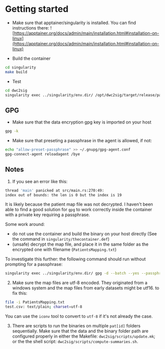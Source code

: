 # Getting started

- Make sure that apptainer/singularity is installed.
You can find instructions there: ![https://apptainer.org/docs/admin/main/installation.html#installation-on-linux](https://apptainer.org/docs/admin/main/installation.html#installation-on-linux)


- Build the container
```bash
cd singularity
make build
```

- Test 
```bash
cd dwc2sig
singularity exec ../singularity/env.dir/ /opt/dwc2sig/target/release/patdb_bin --verbose summarize -i examples/data_monitor/pat20 -m LF -o examples/example_output
```

## GPG
- Make sure that the data encryption gpg key is imported on your host
```bash
gpg -k
```

- Make sure that preseting a passphrase in the agent is allowed, if not:
```bash
echo "allow-preset-passphrase" >> ~/.gnupg/gpg-agent.conf
gpg-connect-agent reloadagent /bye
```

## Notes
1. If you see an error like this:
```bash
thread 'main' panicked at src/main.rs:270:49:
index out of bounds: the len is 0 but the index is 19
```
It is likely because the patient map file was not decrypted. I haven't been able to find a good solution for `gpg` to work correctly inside the container with a private key requiring a passphrase.

Some work around:
- do not use the container and build the binary on your host directly (See the command in `singularity/thecontainer.def`)
- (unsafe) decrypt the map file, and place it in the same folder as the encrypted one with filename (`PatientsMapping.txt`)

To investigate this further: the following command should run without prompting for a passphrase:
```bash
singularity exec ../singularity/env.dir/ gpg -d --batch --yes --passphrase-file /opt/psql/gpg_antoine_pfile.txt examples/data_monitor/PatientsMapping.txt.gpg
```

2. Make sure the map files are utf-8 encoded. They originated from a windows system and the map files from early datasets might be utf16. to fix this:
```bash
file -i PatientsMapping.txt
test.csv: text/plain; charset=utf-8
```
You can use the `iconv` tool to convert to `utf-8` if it's not already the case.

3. There are scripts to run the binaries on multiple `pat[id]` folders sequentially.
Make sure that the data and the binary folder path are configured properly in either the Makefile: `dwc2sig/scripts/update.mk`; or the the shell script: `dwc2sig/scripts/compute-summaries.sh`.